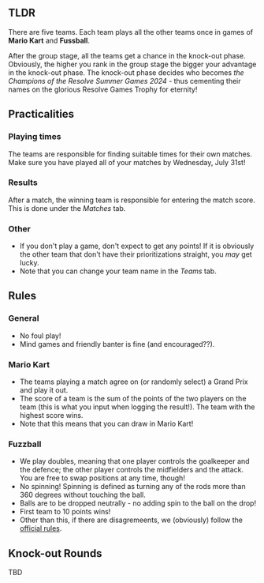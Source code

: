 ## TLDR

There are five teams. Each team plays all the other teams once in games of __Mario Kart__ and __Fussball__.

After the group stage, all the teams get a chance in the knock-out phase. Obviously, the higher you rank in the group stage the bigger your advantage in the knock-out phase. The knock-out phase decides who becomes _the Champions of the Resolve Summer Games 2024_ - thus cementing their names on the glorious Resolve Games Trophy for eternity!


## Practicalities

### Playing times

The teams are responsible for finding suitable times for their own matches. Make sure you have played all of your matches by Wednesday, July 31st!

### Results

After a match, the winning team is responsible for entering the match score. This is done under the _Matches_ tab.

### Other
- If you don't play a game, don't expect to get any points! If it is obviously the other team that don't have their prioritizations straight, you _may_ get lucky.
- Note that you can change your team name in the _Teams_ tab.

## Rules

### General
- No foul play!
- Mind games and friendly banter is fine (and encouraged??).

### Mario Kart

- The teams playing a match agree on (or randomly select) a Grand Prix and play it out.
- The score of a team is the sum of the points of the two players on the team (this is what you input when logging the result!). The team with the highest score wins.
- Note that this means that you can draw in Mario Kart!

### Fuzzball

- We play doubles, meaning that one player controls the goalkeeper and the defence; the other player controls the midfielders and the attack. You are free to swap positions at any time, though!
- No spinning! Spinning is defined as turning any of the rods more than 360 degrees without touching the ball.
- Balls are to be dropped neutrally - no adding spin to the ball on the drop!
- First team to 10 points wins!
- Other than this, if there are disagremeents, we (obviously) follow the [official rules](https://www.foosballsoccer.com/official-foosball-rules.html).


## Knock-out Rounds

TBD
